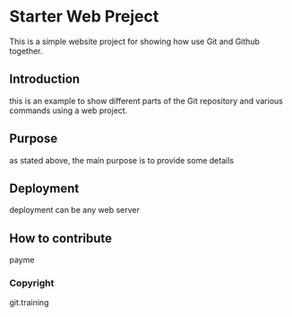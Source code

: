 # Starter Web Preject
This is a simple website project for showing how use Git and Github together.
## Introduction
this is an example to show different parts of the Git repository and various commands using a web project.
## Purpose
as stated above, the main purpose is to provide some details
## Deployment
deployment can be any web server
## How to contribute
payme
### Copyright
git.training